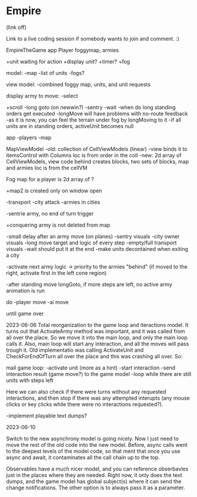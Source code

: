 # Empire

(link off)

Link to a live coding session if somebody wants to join and comment. :)




EmpireTheGame app
    Player  foggymap, armies



+unit waiting for action
+display unit?
+timer?
+fog





model:
 -map
 -list of units
 -fogs?


view model:
 -combined foggy map, units, and unit requests





 display army to move:
	-select 



+scroll
-long goto (on newwin?)
-sentry
-wait
-when do long standing orders get executed
-longMove will have problems with no-route feedback
-as it is now, you can feel the terrain under fog by longMoving to it
-if all units are in standing orders, activeUnit becomes null


app
  -players
  -map
  

MapViewModel
	-old: collection of CellViewModels (linear) -view binds it to itemsControl with Columns
	      loc is from order in the coll
	-new: 2d array of CellViewModels,  view code behind creates blocks, two sets of blocks, map and armies
	      loc is from the cellVM

Fog map for a player is 2d array of ?


+map2 is created only on window open


-transport
-city attack
-armies in cities


-sentrie army, no end of turn trigger

+conquering army is not deleted from map


-small delay after an army move (on planes)
-sentry visuals
-city owner visuals
-long move target and logic of every step
-empty/full transport visuals
-wait should put it at the end
-make units decontained when exiting a city

-activate next army logic -> priority to the armies "behind"  (if moved to the right, activate first in the left cone region)



-after standing move longGoto, if more steps are left, no active army animation is run






do 
	-player move
	-ai move

until game over


2023-06-06
Total reorganization to the game loop and iteractions model. It turns out that ActivateArmy method was important, and
it was called from all over the place.  So we move it into the main loop, and only the main loop calls it.
Also, main loop will start any interaction, and all the moves will pass trough it.  Old implementatio was calling
ActivateUnit and CheckForEndOfTurn all over the place and this was crashing all over.  So:

mail game loop:
	-activate unit (more as a hint)
	-start interaction
	-send interaction result (game move?) to the game model
	-loop while there are still units with steps left


Here we can also check if there were turns without any requested interactions, and then stop if there was any 
attempted interupts (any mouse clicks or key clicks while there were no interactions requested?).


-implement playable text dumps?

2023-06-10

Switch to the new asynchrony model is going nicely.  Now I just need to move the rest of the old code into the
new model.  Before, async calls went to the deepest levels of the model code, so that ment that once you 
use async and await, it contaminates all the call chain up to the top.

Observables have a much nicer model, and you can reference obserbavles just in the places where they are needed.
Right now, it only does the text dumps, and the game model has global subject(s) where it can send the change 
notifications.  The other option is to always pass it as a parameter.  





